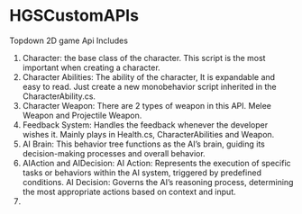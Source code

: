 # HGSCustomAPIs
Topdown 2D game Api Includes

1. Character: the base class of the character. This script is the most important when creating a character. 
2. Character Abilities: The ability of the character, It is expandable and easy to read. Just create a new monobehavior script inherited in the CharacterAbility.cs.
3. Character Weapon: There are 2 types of weapon in this API. Melee Weapon and Projectile Weapon. 
4. Feedback System: Handles the feedback whenever the developer wishes it. Mainly plays in Health.cs, CharacterAbilities and Weapon.
5. AI Brain: This behavior tree functions as the AI’s brain, guiding its decision-making processes and overall behavior.
6. AIAction and AIDecision: AI Action: Represents the execution of specific tasks or behaviors within the AI system, triggered by predefined conditions. AI Decision: Governs the AI’s reasoning process, determining the most appropriate actions based on context and input.
7. 


